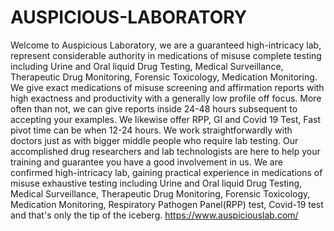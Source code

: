 # AUSPICIOUS-LABORATORY
Welcome to Auspicious Laboratory, we are a guaranteed high-intricacy lab, represent considerable authority in medications of misuse complete testing including Urine and Oral liquid Drug Testing, Medical Surveillance, Therapeutic Drug Monitoring, Forensic Toxicology, Medication Monitoring. We give exact medications of misuse screening and affirmation reports with high exactness and productivity with a generally low profile off focus. More often than not, we can give reports inside 24-48 hours subsequent to accepting your examples. We likewise offer RPP, GI and Covid 19 Test, Fast pivot time can be when 12-24 hours. We work straightforwardly with doctors just as with bigger middle people who require lab testing. Our accomplished drug researchers and lab technologists are here to help your training and guarantee you have a good involvement in us. We are confirmed high-intricacy lab, gaining practical experience in medications of misuse exhaustive testing including Urine and Oral liquid Drug Testing, Medical Surveillance, Therapeutic Drug Monitoring, Forensic Toxicology, Medication Monitoring, Respiratory Pathogen Panel(RPP) test, Covid-19 test and that's only the tip of the iceberg. https://www.auspiciouslab.com/
